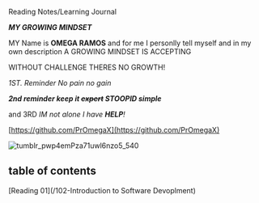 Reading Notes/Learning Journal

***MY GROWING MINDSET***

MY Name is **OMEGA RAMOS** 
and for me I personlly tell myself 
and in my own description
A GROWING MINDSET IS ACCEPTING

WITHOUT CHALLENGE THERES NO GROWTH!

*1ST. Reminder No pain no gain*

***2nd reminder keep it ~~expert~~ STOOPID simple***


and 3RD *IM not alone I have ***HELP***!*

[https://github.com/PrOmegaX](https://github.com/PrOmegaX)

![tumblr_pwp4emPza71uwl6nzo5_540](https://user-images.githubusercontent.com/115441444/194935418-9f67d618-37d5-4620-9da2-bfcc17ba0f73.gif)

## table of contents ##

[Reading 01](/102-Introduction to Software Devoplment)

